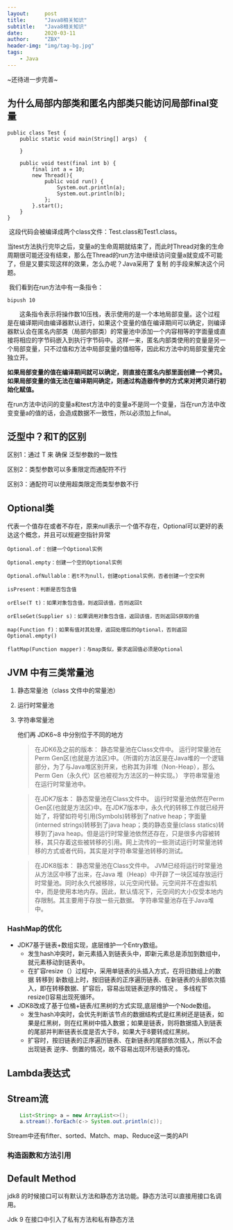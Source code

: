 ```yaml
---
layout:     post
title:      "Java8相关知识"
subtitle:   "Java8相关知识"
date:       2020-03-11
author:     "ZBX"
header-img: "img/tag-bg.jpg"
tags:
    - Java
---
```


~还待进一步完善~

## 为什么局部内部类和匿名内部类只能访问局部final变量

```
public class Test {
    public static void main(String[] args)  {
         
    }
     
    public void test(final int b) {
        final int a = 10;
        new Thread(){
            public void run() {
                System.out.println(a);
                System.out.println(b);
            };
        }.start();
    }
}
```

​	这段代码会被编译成两个class文件：Test.class和Test1.class。

​	当test方法执行完毕之后，变量a的生命周期就结束了，而此时Thread对象的生命周期很可能还没有结束，那么在Thread的run方法中继续访问变量a就变成不可能了，但是又要实现这样的效果，怎么办呢？Java采用了 复制 的手段来解决这个问题。

​	我们看到在run方法中有一条指令：

```
bipush 10
```

　　这条指令表示将操作数10压栈，表示使用的是一个本地局部变量。这个过程是在编译期间由编译器默认进行，如果这个变量的值在编译期间可以确定，则编译器默认会在匿名内部类（局部内部类）的常量池中添加一个内容相等的字面量或直接将相应的字节码嵌入到执行字节码中。这样一来，匿名内部类使用的变量是另一个局部变量，只不过值和方法中局部变量的值相等，因此和方法中的局部变量完全独立开。

​	**如果局部变量的值在编译期间就可以确定，则直接在匿名内部里面创建一个拷贝。如果局部变量的值无法在编译期间确定，则通过构造器传参的方式来对拷贝进行初始化赋值。**

​	在run方法中访问的变量a和test方法中的变量a不是同一个变量，当在run方法中改变变量a的值的话，会造成数据不一致性，所以必须加上final。

## 泛型中？和T的区别

区别1：通过 T 来 确保 泛型参数的一致性

区别2：类型参数可以多重限定而通配符不行

区别3：通配符可以使用超类限定而类型参数不行

## Optional类

代表一个值存在或者不存在，原来null表示一个值不存在，Optional可以更好的表达这个概念，并且可以规避空指针异常

```
Optional.of：创建一个Optional实例

Optional.empty：创建一个空的Optional实例

Optional.ofNullable：若t不为null，创建optional实例，否者创建一个空实例

isPresent：判断是否包含值

orElse(T t)：如果对象包含值，则返回该值，否则返回t

orElseGet(Supplier s)：如果调用对象包含值，返回该值，否则返回S获取的值

map(Function f)：如果有值对其处理，返回处理后的Optional，否则返回Optional.empty()

flatMap(Function mapper)：与map类似，要求返回值必须是Optional
```



## JVM 中有三类常量池

1. 静态常量池（class 文件中的常量池）

2. 运行时常量池

3. 字符串常量池

   他们再 JDK6~8 中分别位于不同的地方

   > 在JDK6及之前的版本：
   > 静态常量池在Class文件中。
   > 运行时常量池在Perm Gen区(也就是方法区)中。（所谓的方法区是在Java堆的一个逻辑部分，为了与Java堆区别开来，也称其为非堆（Non-Heap），那么Perm Gen（永久代）区也被视为方法区的一种实现。）
   > 字符串常量池在运行时常量池中。

   > 在JDK7版本：
   > 静态常量池在Class文件中。
   > 运行时常量池依然在Perm Gen区(也就是方法区)中。在JDK7版本中，永久代的转移工作就已经开始了，将譬如符号引用(Symbols)转移到了native heap；字面量(interned strings)转移到了java heap；类的静态变量(class statics)转移到了java heap。但是运行时常量池依然还存在，只是很多内容被转移，其只存着这些被转移的引用。网上流传的一些测试运行时常量池转移的方式或者代码，其实是对字符串常量池转移的测试。

   > 在JDK8版本：
   > 静态常量池在Class文件中。
   > JVM已经将运行时常量池从方法区中移了出来，在Java 堆（Heap）中开辟了一块区域存放运行时常量池。同时永久代被移除，以元空间代替。元空间并不在虚拟机中，而是使用本地内存。因此，默认情况下，元空间的大小仅受本地内存限制。其主要用于存放一些元数据。
   > 字符串常量池存在于Java堆中。

### HashMap的优化

- JDK7基于链表+数组实现，底层维护一个Entry数组。
  - 发生hash冲突时，新元素插入到链表头中，即新元素总是添加到数组中，就元素移动到链表中。 
  - 在扩容resize（）过程中，采用单链表的头插入方式，在将旧数组上的数据 转移到 新数组上时，按旧链表的正序遍历链表、在新链表的头部依次插入，即在转移数据、扩容后，容易出现链表逆序的情况 。 多线程下resize()容易出现死循环。
- JDK8改成了基于位桶+链表/红黑树的方式实现,底层维护一个Node数组。
  - 发生hash冲突时，会优先判断该节点的数据结构式是红黑树还是链表，如果是红黑树，则在红黑树中插入数据；如果是链表，则将数据插入到链表的尾部并判断链表长度是否大于8，如果大于8要转成红黑树。
  - 扩容时，按旧链表的正序遍历链表、在新链表的尾部依次插入，所以不会出现链表 逆序、倒置的情况，故不容易出现环形链表的情况。

## Lambda表达式

## Stream流

```java
	List<String> a = new ArrayList<>();
	a.stream().forEach(c-> System.out.println(c));
```

Stream中还有fifter、sorted、Match、map、Reduce这一类的API

### 构造函数和方法引用

## Default Method

jdk8 的时候接口可以有默认方法和静态方法功能。静态方法可以直接用接口名调用。

Jdk 9 在接口中引入了私有方法和私有静态方法



